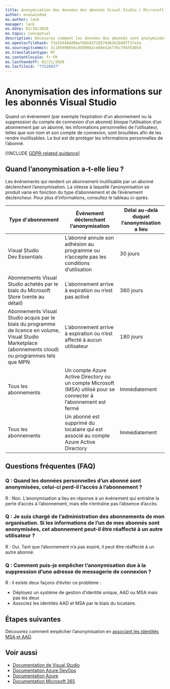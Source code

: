 ```yaml
---
title: Anonymisation des données des abonnés Visual Studio | Microsoft Docs
author: evanwindom
ms.author: lank
manager: lank
ms.date: 02/20/2020
ms.topic: conceptual
description: Découvrez comment les données des abonnés sont anonymisées quand l’accès aux abonnements est perdu.
ms.openlocfilehash: f3a35448dd0befbbb91f1657dd62b2b99ff37a2a
ms.sourcegitcommit: 3c105990656cd509062ce60e52e776c794f6305d
ms.translationtype: MT
ms.contentlocale: fr-FR
ms.lasthandoff: 02/21/2020
ms.locfileid: "77520837"
---
```

# <a name="anonymization-of-visual-studio-subscriber-information"></a>Anonymisation des informations sur les abonnés Visual Studio
Quand un événement (par exemple l’expiration d’un abonnement ou la suppression du compte de connexion d’un abonné) bloque l’utilisation d’un abonnement par un abonné, les informations personnelles de l’utilisateur, telles que son nom et son compte de connexion, sont brouillées afin de les rendre inutilisables.  Le but est de protéger les informations personnelles de l’abonné.

[!INCLUDE [GDPR-related guidance](includes/gdpr-intro-sentence.md)]

## <a name="when-does-anonymization-occur"></a>Quand l’anonymisation a-t-elle lieu ?
Les événements qui rendent un abonnement inutilisable par un abonné déclenchent l’anonymisation.  La vitesse à laquelle l’anonymisation se produit varie en fonction du type d’abonnement et de l’événement déclencheur. Pour plus d’informations, consultez le tableau ci-après.

| Type d'abonnement                                                                                                                       | Événement déclenchant l’anonymisation                                                                                                     | Délai au-delà duquel l’anonymisation a lieu |
|-----------------------------------------------------------------------------------------------------------------------------------------|------------------------------------------------------------------------------------------------------------|---------------------------|
| Visual Studio Dev Essentials                                                                                                            | L’abonné annule son adhésion au programme ou n’accepte pas les conditions d’utilisation                                    | 30 jours               |
| Abonnements Visual Studio achetés par le biais du Microsoft Store (vente au détail)                                                                      | L’abonnement arrive à expiration ou n’est pas activé                                                                   | 360 jours                  |
| Abonnements Visual Studio acquis par le biais du programme de licence en volume, Visual Studio Marketplace (abonnements cloud) ou programmes tels que MPN | L’abonnement arrive à expiration ou n’est affecté à aucun utilisateur                                                          | 180 jours                  |
| Tous les abonnements                                                                                                                       | Un compte Azure Active Directory ou un compte Microsoft (MSA) utilisé pour se connecter à l’abonnement est fermé | Immédiatement               |
| Tous les abonnements                                                                                                                       | Un abonné est supprimé du locataire qui est associé au compte Azure Active Directory                                | Immédiatement               |

## <a name="faq"></a>Questions fréquentes (FAQ)
### <a name="q--does-the-anonymization-of-the-subscribers-personal-information-cause-them-to-lose-access-to-the-subscription"></a>Q : Quand les données personnelles d’un abonné sont anonymisées, celui-ci perd-il l’accès à l’abonnement ?
R : Non.  L’anonymisation a lieu en réponse à un événement qui entraîne la perte d’accès à l’abonnement, mais elle n’entraîne pas l’absence d’accès.

### <a name="q--im-an-administrator-for-my-organizations-subscriptions--if-one-of-my-subscribers-information-is-anonymized-can-that-subscription-be-reassigned-to-another-user"></a>Q : Je suis chargé de l’administration des abonnements de mon organisation.  Si les informations de l’un de mes abonnés sont anonymisées, cet abonnement peut-il être réaffecté à un autre utilisateur ?
R : Oui. Tant que l’abonnement n’a pas expiré, il peut être réaffecté à un autre abonné.

### <a name="q-how-can-i-prevent-anonymization-caused-by-deleting-a-sign-in-email-address"></a>Q : Comment puis-je empêcher l’anonymisation due à la suppression d’une adresse de messagerie de connexion ?
R : il existe deux façons d’éviter ce problème :
- Déployez un système de gestion d’identité unique, AAD ou MSA mais pas les deux  
- Associez les identités AAD et MSA par le biais du locataire. 

## <a name="next-steps"></a>Étapes suivantes
Découvrez comment empêcher l’anonymisation en [associant les identités MSA et AAD](https://docs.microsoft.com/azure/active-directory/b2b/add-users-administrator).

## <a name="see-also"></a>Voir aussi
- [Documentation de Visual Studio](https://docs.microsoft.com/visualstudio/)
- [Documentation Azure DevOps](https://docs.microsoft.com/azure/devops/)
- [Documentation Azure](https://docs.microsoft.com/azure/)
- [Documentation Microsoft 365](https://docs.microsoft.com/microsoft-365/)
